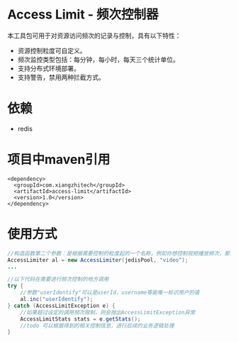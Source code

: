 # Access Limit - 频次控制器
本工具包可用于对资源访问频次的记录与控制，具有以下特性：
- 资源控制粒度可自定义。
- 频次监控类型包括：每分钟，每小时，每天三个统计单位。
- 支持分布式环境部署。
- 支持警告，禁用两种拦截方式。

# 依赖
- redis

# 项目中maven引用
```
<dependency>
  <groupId>com.xiangzhitech</groupId>
  <artifactId>access-limit</artifactId>
  <version>1.0</version>
</dependency>
```

# 使用方式
```java
//构造函数第二个参数：是根据需要控制的粒度起的一个名称，例如你想控制视频播放频次，那么这里传入"video"
AccessLimiter al = new AccessLimiter(jedisPool, "video");
...

//以下代码在需要进行频次控制的地方调用
try {
    //参数"userIdentify"可以是userId，username等能唯一标识用户的值
    al.inc("userIdentify");
} catch (AccessLimitException e) {
    //如果超过设定的调用频次限制，则会抛出AccessLimitException异常
    AccessLimitStats stats = e.getStats();
    //todo 可以根据得到的相关控制信息，进行后续的业务逻辑处理
} 
```